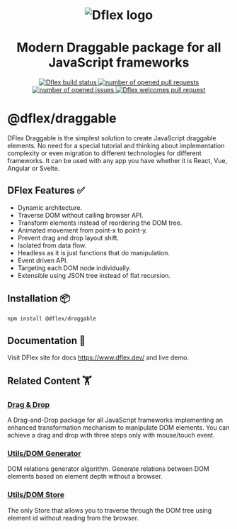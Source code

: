 <h1 align="center">
  <img
  src="https://raw.githubusercontent.com/jalal246/dflex/master/DFlex-readme.png"
  alt="Dflex logo" />
</h1>

<h1 align="center">Modern Draggable package for all JavaScript frameworks</h1>

<p align="center">
  <a href="https://github.com/dflex-js/dflex">
    <img
    src="https://img.shields.io/github/workflow/status/dflex-js/dflex/Unit Test"
    alt="Dflex build status" />
  </a>
  <a href="https://github.com/dflex-js/dflex/pulls">
    <img
    src="https://img.shields.io/github/issues-pr/dflex-js/dflex"
    alt="number of opened pull requests"/>
  </a>
  <a href="https://github.com/dflex-js/dflex/issues">
  <img
    src="https://img.shields.io/github/issues/dflex-js/dflex"
    alt="number of opened issues"/>
  </a>
  <a href="https://github.com/dflex-js/dflex/pulls">
   <img
   src="https://img.shields.io/badge/PRs-welcome-brightgreen.svg"
   alt="Dflex welcomes pull request" />
  </a>
</p>

# @dflex/draggable

DFlex Draggable is the simplest solution to create JavaScript draggable
elements. No need for a special tutorial and thinking about implementation
complexity or even migration to different technologies for different frameworks.
It can be used with any app you have whether it is React, Vue, Angular or
Svelte.

## DFlex Features ✅

- Dynamic architecture.
- Traverse DOM without calling browser API.
- Transform elements instead of reordering the DOM tree.
- Animated movement from point-x to point-y.
- Prevent drag and drop layout shift.
- Isolated from data flow.
- Headless as it is just functions that do manipulation.
- Event driven API.
- Targeting each DOM node individually.
- Extensible using JSON tree instead of flat recursion.

## Installation 📦

```bash
npm install @dflex/draggable
```

## Documentation 📖

Visit DFlex site for docs <https://www.dflex.dev/> and live demo.

## Related Content 🏋️‍

### [**Drag & Drop**](https://github.com/dflex-js/dflex/tree/master/packages/dnd)

A Drag-and-Drop package for all JavaScript frameworks implementing an enhanced
transformation mechanism to manipulate DOM elements. You can achieve a drag and
drop with three steps only with mouse/touch event.

### [**Utils/DOM Generator**](https://github.com/dflex-js/dflex/tree/master/packages/dom-gen)

DOM relations generator algorithm. Generate relations between DOM elements based
on element depth without a browser.

### [**Utils/DOM Store**](https://github.com/dflex-js/dflex/tree/master/packages/store)

The only Store that allows you to traverse through the DOM tree using element id
without reading from the browser.
